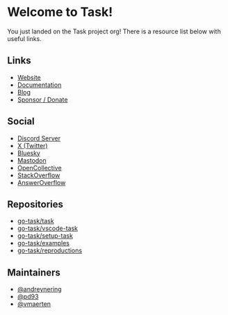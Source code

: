 # Welcome to Task!

You just landed on the Task project org! There is a resource list below with
useful links.

## Links

- [Website](https://taskfile.dev/)
- [Documentation](https://taskfile.dev/)
- [Blog](https://taskfile.dev/blog)
- [Sponsor / Donate](https://taskfile.dev/donate)

## Social

- [Discord Server](https://discord.gg/6TY36E39UK)
- [X (Twitter)](https://twitter.com/taskfiledev)
- [Bluesky](https://bsky.app/profile/taskfile.dev)
- [Mastodon](https://fosstodon.org/@task)
- [OpenCollective](https://opencollective.com/task)
- [StackOverflow](https://stackoverflow.com/questions/tagged/taskfile)
- [AnswerOverflow](https://www.answeroverflow.com/c/974121106208354339)

## Repositories

- [go-task/task](https://github.com/go-task/task)
- [go-task/vscode-task](https://github.com/go-task/vscode-task)
- [go-task/setup-task](https://github.com/go-task/setup-task)
- [go-task/examples](https://github.com/go-task/examples)
- [go-task/reproductions](https://github.com/go-task/reproductions)

## Maintainers

- [@andreynering](https://github.com/andreynering)
- [@pd93](https://github.com/pd93)
- [@vmaerten](https://github.com/vmaerten)
